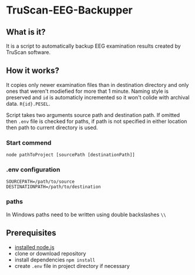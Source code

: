 # TruScan-EEG-Backupper

## What is it?

It is a script to automatically backup EEG examination results created by TruScan software.

## How it works?

It copies only newer examination files than in destination directory and only ones that weren't modiefied for more that 1 minute. Naming style is preserved and `id` is automaticly incremented so it won't colide with archival data. `R{id}.PESEL`.

Script takes two arguments source path and destination path. If omitted then `.env` file is checked for paths, if path is not specified in either location then path to current directory is used.

### Start commend

`node pathToProject [sourcePath [destinationPath]]`

### .env configuration

```
SOURCEPATH=/path/to/source
DESTINATIONPATH=/path/to/destination
```

### paths

In Windows paths need to be written using double backslashes `\\`

## Prerequisites

-   [installed node.js](https://nodejs.org/en/download/)
-   clone or download repository
-   install dependencies
    `npm install`
-   create `.env` file in project directory if necessary

